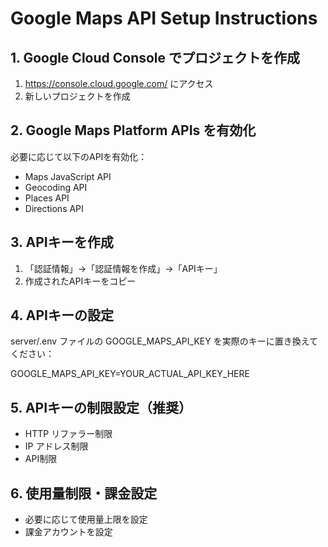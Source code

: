 # Google Maps API Setup Instructions

## 1. Google Cloud Console でプロジェクトを作成
1. https://console.cloud.google.com/ にアクセス
2. 新しいプロジェクトを作成

## 2. Google Maps Platform APIs を有効化
必要に応じて以下のAPIを有効化：
- Maps JavaScript API
- Geocoding API
- Places API
- Directions API

## 3. APIキーを作成
1. 「認証情報」→「認証情報を作成」→「APIキー」
2. 作成されたAPIキーをコピー

## 4. APIキーの設定
server/.env ファイルの GOOGLE_MAPS_API_KEY を実際のキーに置き換えてください：

GOOGLE_MAPS_API_KEY=YOUR_ACTUAL_API_KEY_HERE

## 5. APIキーの制限設定（推奨）
- HTTP リファラー制限
- IP アドレス制限  
- API制限

## 6. 使用量制限・課金設定
- 必要に応じて使用量上限を設定
- 課金アカウントを設定
